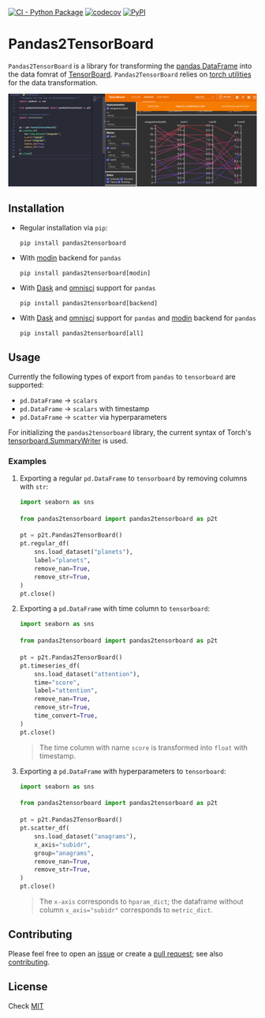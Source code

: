 [![CI - Python Package](https://github.com/Anselmoo/pandas2tensorboard/actions/workflows/python-ci.yml/badge.svg)](https://github.com/Anselmoo/pandas2tensorboard/actions/workflows/python-ci.yml)
[![codecov](https://codecov.io/gh/Anselmoo/pandas2tensorboard/branch/main/graph/badge.svg?token=NqLEIbDdGY)](https://codecov.io/gh/Anselmoo/pandas2tensorboard)
[![PyPI](https://img.shields.io/pypi/v/pandas2tensorboard?logo=PyPi&logoColor=gold)](https://pypi.org/project/pandas2tensorboard/)

# Pandas2TensorBoard

`Pandas2TensorBoard` is a library for transforming the [pandas DataFrame][1]
into the data fomrat of [TensorBoard][2]. `Pandas2TensorBoard` relies on
[torch utilities][3] for the data transformation.

![_](example/example.png)

## Installation

- Regular installation via `pip`:

  ```shell
  pip install pandas2tensorboard
  ```

- With [modin][4] backend for `pandas`

  ```shell
  pip install pandas2tensorboard[modin]
  ```

- With [Dask][5] and [omnisci][6] support for `pandas`

  ```shell
  pip install pandas2tensorboard[backend]
  ```

- With [Dask][5] and [omnisci][6] support for `pandas` and [modin][4] backend for `pandas`

  ```shell
  pip install pandas2tensorboard[all]
  ```

## Usage

Currently the following types of export from `pandas` to `tensorboard` are
supported:

- `pd.DataFrame` -> `scalars`
- `pd.DataFrame` -> `scalars` with timestamp
- `pd.DataFrame` -> `scatter` via hyperparameters

For initializing the `pandas2tensorboard` library, the current syntax of Torch's
[tensorboard.SummaryWriter][7] is used.

### Examples

1. Exporting a regular `pd.DataFrame` to `tensorboard` by removing columns with `str`:

   ```python
   import seaborn as sns

   from pandas2tensorboard import pandas2tensorboard as p2t

   pt = p2t.Pandas2TensorBoard()
   pt.regular_df(
       sns.load_dataset("planets"),
       label="planets",
       remove_nan=True,
       remove_str=True,
   )
   pt.close()
   ```

2. Exporting a `pd.DataFrame` with time column to `tensorboard`:

   ```python
   import seaborn as sns

   from pandas2tensorboard import pandas2tensorboard as p2t

   pt = p2t.Pandas2TensorBoard()
   pt.timeseries_df(
       sns.load_dataset("attention"),
       time="score",
       label="attention",
       remove_nan=True,
       remove_str=True,
       time_convert=True,
   )
   pt.close()
   ```

   > The time column with name `score` is transformed into `float` with timestamp.

3. Exporting a `pd.DataFrame` with hyperparameters to `tensorboard`:

   ```python
   import seaborn as sns

   from pandas2tensorboard import pandas2tensorboard as p2t

   pt = p2t.Pandas2TensorBoard()
   pt.scatter_df(
       sns.load_dataset("anagrams"),
       x_axis="subidr",
       group="anagrams",
       remove_nan=True,
       remove_str=True,
   )
   pt.close()
   ```

   > The `x-axis` corresponds to `hparam_dict`; the dataframe without column
   > `x_axis="subidr"` corresponds to `metric_dict`.

## Contributing

Please feel free to open an [issue][8] or create a [pull request][9]; see also [contributing][10].

## License

Check [MIT][11]

[1]: https://pandas.pydata.org/pandas-docs/stable/reference/api/pandas.DataFrame.html
[2]: https://www.tensorflow.org/tensorboard/get_started
[3]: https://pytorch.org/docs/stable/tensorboard.html
[4]: https://modin.readthedocs.io/en/stable/
[5]: https://dask.org/
[6]: https://github.com/Quansight/intake-omnisci
[7]: https://pytorch.org/docs/stable/_modules/torch/utils/tensorboard/writer.html#SummaryWriter
[8]: https://github.com/Anselmoo/pandas2tensorboard/issues
[9]: https://github.com/Anselmoo/pandas2tensorboard/pulls
[10]: https://github.com/Anselmoo/pandas2tensorboard/blob/main/CONTRIBUTING.md
[11]: https://github.com/Anselmoo/pandas2tensorboard/blob/main/LICENSE
